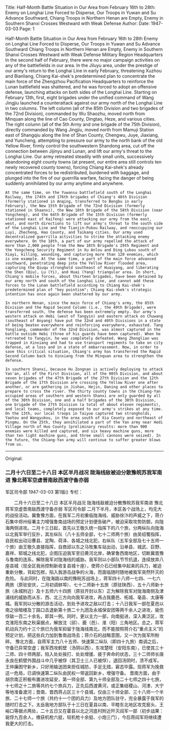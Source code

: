 Title: Half-Month Battle Situation in Our Area from February 16th to 28th: Enemy on Longhai Line Forced to Disperse, Our Troops in Yuwan and Su Advance Southward, Chiang Troops in Northern Henan are Empty, Enemy in Southern Shanxi Crosses Westward with Weak Defense
Author:
Date: 1947-03-03
Page: 1

Half-Month Battle Situation in Our Area from February 16th to 28th
	Enemy on Longhai Line Forced to Disperse, Our Troops in Yuwan and Su Advance Southward
	Chiang Troops in Northern Henan are Empty, Enemy in Southern Shanxi Crosses Westward with Weak Defense
	Military Region Headquarters
	In the second half of February, there were no major campaign activities on any of the battlefields in our area. In the Jiluyu area, under the prestige of our army's return to the Longhai Line in early February, threatening Xuzhou and Bianliang, Chiang Kai-shek's predetermined plan to concentrate the main force of the Zhengzhou Pacification Headquarters to reinforce the Lunan battlefield was shattered, and he was forced to adopt an offensive defense, launching attacks on both sides of the Longhai Line. Starting on February 13th, first, eight brigades under the unified command of Wang Jingjiu launched a counterattack against our army north of the Longhai Line in two columns. The left column (all of the 85th Division and two brigades of the 72nd Division), commanded by Wu Shaozhu, moved north from Minquan along the line of Cao County, Dingtao, Heze, and various cities. The right column (all of the 5th Army and one brigade of the 75th Division), directly commanded by Wang Jingjiu, moved north from Mamuji Station east of Shangqiu along the line of Shan County, Chengwu, Juye, Jiaxiang, and Yuncheng, attempting to pressure our army to the north bank of the old Yellow River, firmly control the southwestern Shandong area, cut off the connection between Jijinyu and Lunan, and lift our army's threat to the Longhai Line. Our army retreated steadily with small units, successively abandoning eight county towns (at present, our entire area still controls ten newly recovered county towns), forcing Chiang Kai-shek's already concentrated forces to be redistributed, burdened with baggage, and plunged into the fire of our guerrilla warfare, facing the danger of being suddenly annihilated by our army anytime and anywhere.

	At the same time, on the Yuwansu battlefield south of the Longhai Railway, the 174th and 176th brigades of Chiang's 48th Division (formerly stationed in Anqing, transferred to Bengbu in early February), the New 15th Brigade of the 72nd Division (formerly stationed in Shaanxi), the New 10th Brigade of the 58th Division (near Yongcheng), and the 64th Brigade of the 15th Division (formerly stationed east of Kaifeng) were attacking our army from the east, west, and north directions to lift our army's threat to the south side of the Longhai Line and the Tianjin-Pukou Railway, and reoccupying our Luyi, Zhecheng, Hao County, and Taikang cities. Our army used decentralized guerrilla activities to strike the attacking enemy everywhere. On the 18th, a part of our army repelled the attack of more than 2,000 people from the New 10th Brigade's 29th Regiment and the Yongcheng Security Regiment in Xu Anlou and Ding Lukou south of Xiayi, killing, wounding, and capturing more than 120 enemies, which is one example. At the same time, a part of the main force advanced southward, penetrating deep into the Yellow River flooded area, capturing the Qiuqu stronghold southeast of Huaiyang, and liberating the Shen (Qiu), Lu (Yi), and Huai (Yang) triangular area. In short, Chiang's mobile forces, about thirteen brigades, have been detained by our army north and south of the Longhai Line, and cannot add these forces to the Lunan battlefield according to Chiang Kai-shek's predetermined plan of "key pointism"; Chiang Kai-shek's strategic intention has once again been shattered by our army.

	In northern Henan, since the main force of Chiang's army, the 85th Division and the Rapid Second Column (i.e., the 49th Brigade), were transferred south, the defense has been extremely empty. Our army's western attack on Hebi (west of Tangyin) and eastern attack on Chuwang (southeast of Anyang) have put the 32nd and 40th Divisions in a state of being beaten everywhere and reinforcing everywhere, exhausted. Tang Yongliang, commander of the 32nd Division, was almost captured in the battle outside Hebi (three of his guards have been captured). When he retreated to Tangyin, he was completely defeated. Wang Zhonglian was trapped in Xinxiang and had to use transport regiments to take on city defense, at a loss and in a state of embarrassment. Now, in order to save this critical situation, Chiang's army has transferred the Rapid Second Column back to Xinxiang from the Minquan area to strengthen the defense.

	In southern Shanxi, because Hu Zongnan is actively deploying to attack Yan'an, all of the First Division, all of the 90th Division, and about seven brigades of the 47th Brigade of the 27th Division and the 12th Brigade of the 17th Division are crossing the Yellow River one after another, or are gathering in Jishan, Hejin, Daning and other places to prepare to cross the river. The thirty county towns in the Chiang-Yan occupied areas of southern and western Shanxi are only guarded by all of the 30th Division, one and a half brigades of the 38th Division, one brigade of the 27th Division (a total of about eleven regiments), and local teams, completely exposed to our army's strikes at any time. On the 13th, our local troops in Taiyue captured two strongholds, Yaotou and Wangyukou, in the area south of Xia County and northeast of Pingmu. On the 25th, they annihilated a part of the Yan army near Hedi Village north of Huo County (preliminary results: more than 900 enemies were killed and captured, and six heavy machine guns, more than ten light machine guns, and three small cannons were seized). In the future, the Chiang-Yan army will continue to suffer greater blows from us.



<hr /> 

Original: 


### 二月十六日至二十八日  本区半月战况  陇海线敌被迫分散豫皖苏我军南进  豫北蒋军空虚晋南敌西渡守备亦弱
军区司令部
1947-03-03
第1版()
专栏：

　　二月十六日至二十八日
    本区半月战况
    陇海线敌被迫分散豫皖苏我军南进
    豫北蒋军空虚晋南敌西渡守备亦弱
    军区司令部
    二月下半月，本区各个战场上，均无大的战役活动。冀鲁豫方面，在我军二月初重临陇海线、威胁徐汴的声威之下，蒋介石集中郑州绥署主力增强鲁南战场的预定计划便告破产，被迫采取攻势防御，向陇海两侧进攻。二月十三日起，首先以王敬久统一指挥下的八个旅，分两纵队向陇海以北我军举行反扑，其左纵队（八十五师全部，七十二师两个旅）由吴绍蜀指挥，自民权出动沿曹县、定陶、荷泽、各城之线北犯，右纵队（五军全部及七十五师一个旅）由王敬久直接指挥，自商邱以东之马牧集车站出动，沿单县、城武、巨野、嘉祥、郓城之线北犯，企图压迫我军至旧黄河北岸，确掌鲁西南地区，切断冀晋豫与鲁南的连系，解除我军对陇海线的威胁。我军则以小部队节节抗退，连续放弃八座县城（现全区我尚控制新收复县城十座），使蒋介石已经集中起来的兵力，被迫重新分散，背起包袱，陷入我游击战争的火海，而面临随时随地被我军突然歼灭的危险。
    与此同时，在陇海路以南的豫皖苏战场上，蒋军四十八师一七四、一七六两旅（原驻安庆，二月初调蚌埠）、七十二师新十五旅（原驻陕西）、五十八师新十旅（永城附近）及十五师六十四旅（原驻开封以东）正为解除我军对陇海南侧及津浦线的威胁而从东、西、北三方向向我军进攻，再占我鹿邑、柘城、毫县、太康等城。我军则以分散的游击活动，到处予进攻之敌以打击；十八日我军一部在夏邑以南之徐暗楼及丁路口击退新第十旅二十九团及永城保安团等两千余人之进攻，毙伤俘敌一百二十余名，即其一例。同时，更以主力一部，向南挺进，深入黄泛区，攻克淮阳东南之秋渠据点，解放沈（邱）、鹿（邑）、淮（阳）三角地区。总之，蒋军机动兵力约十三个旅已为我军抑留于陇海线南北，而不能按照蒋介石“重点主义”的预定计划，把这些兵力加到鲁南战场去；蒋介石的战略意图，又一次为我军所粉碎。
    豫北方面，自蒋军主力八十五师、快速第二纵队（即四十九旅）南调之后，守备已异常空虚；我军西攻鹤壁（汤阴以西），东攻楚旺（安阳东南），已使其三十二师、四十师两部，陷入处处挨打、处处增援、疲于奔命的状态，三十二师师长唐永良在鹤壁外围战斗中几乎被俘（其卫士三人已被俘），退回汤阴时，溃不成军。王仲廉困守新乡，只好用输送团来担任城防，手足无措，窘态毕露。现蒋军为挽救这一危局，已调快速第二纵队由民权一带返回新乡，增强守备。
    晋南方面，由于胡宗南正积极布置进攻延安，第一师全部、第九十师全部及二十七师之四十七旅，十七师之十二旅等共约七个旅兵力，正先后西渡黄河，或正集结稷山、河津、大宁等地准备渡河；晋南、晋西蒋占区三十个县城，仅由三十师全部、三十八师一个半旅、二十七师一个旅（共约十一个团的兵力）及地方团队驻守，完全暴露于我军的随时打击之下。太岳我地方部队于十三日在夏县以南、平睦东北地区攻克窑头、王峪口等据点两处，二十五日又在霍县以北之河底村附近歼灭阎军一部（初步战果：毙俘九百余人，缴获机枪六挺，轻机枪十余挺、小炮三门），今后蒋阎军将继续遭我更大的打击。
